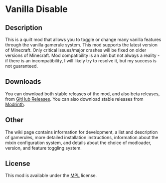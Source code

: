 # Vanilla Disable

## Description

This is a quilt mod that allows you to toggle or change many vanilla features
through the vanilla gamerule system. This mod supports the latest version of Minecraft.
Only critical issues/major crashes will be fixed on older versions of Minecraft.
Mod compatibility is an aim but not always a reality - if there is an incompatibility,
I will likely try to resolve it, but my success is not guaranteed.

## Downloads

You can download both stable releases of the mod, and also beta releases, from [GitHub Releases](https://github.com/DragonEggBedrockBreaking/VanillaDisable/releases).
You can also download stable releases from [Modrinth](https://modrinth.com/mod/vanilla-disable).

## Other

The wiki page contains information for development, a list and description of gamerules, more detailed installation instructions, information about the mixin configuration system, and details about the choice of modloader, version, and feature toggling system.

## License

This mod is available under the [MPL](LICENSE.txt) license.
